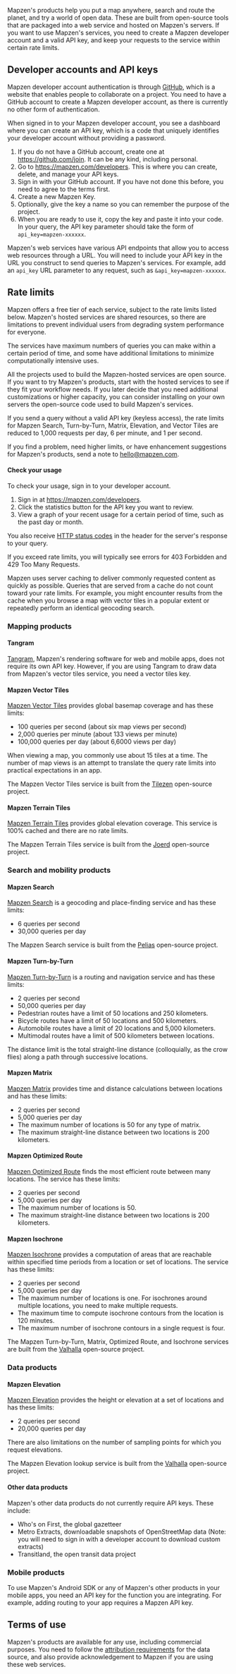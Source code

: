 Mapzen's products help you put a map anywhere, search and route the planet, and try a world of open data. These are built from open-source tools that are packaged into a web service and hosted on Mapzen's servers. If you want to use Mapzen's services, you need to create a Mapzen developer account and a valid API key, and keep your requests to the service within certain rate limits.

## Developer accounts and API keys

Mapzen developer account authentication is through [GitHub](https://github.com), which is a website that enables people to collaborate on a project. You need to have a GitHub account to create a Mapzen developer account, as there is currently no other form of authentication.

When signed in to your Mapzen developer account, you see a dashboard where you can create an API key, which is a code that uniquely identifies your developer account without providing a password.

1. If you do not have a GitHub account, create one at https://github.com/join. It can be any kind, including personal.
2. Go to https://mapzen.com/developers. This is where you can create, delete, and manage your API keys.
3. Sign in with your GitHub account. If you have not done this before, you need to agree to the terms first.
4. Create a new Mapzen Key.
5. Optionally, give the key a name so you can remember the purpose of the project.
6. When you are ready to use it, copy the key and paste it into your code. In your query, the API key parameter should take the form of `api_key=mapzen-xxxxxx`.

Mapzen's web services have various API endpoints that allow you to access web resources through a URL. You will need to include your API key in the URL you construct to send queries to Mapzen's services. For example, add an `api_key` URL parameter to any request, such as `&api_key=mapzen-xxxxxx`.

## Rate limits
Mapzen offers a free tier of each service, subject to the rate limits listed below. Mapzen's hosted services are shared resources, so there are limitations to prevent individual users from degrading system performance for everyone.

The services have maximum numbers of queries you can make within a certain period of time, and some have additional limitations to minimize computationally intensive uses.

All the projects used to build the Mapzen-hosted services are open source. If you want to try Mapzen's products, start with the hosted services to see if they fit your workflow needs. If you later decide that you need additional customizations or higher capacity, you can consider installing on your own servers the open-source code used to build Mapzen's services.

If you send a query without a valid API key (keyless access), the rate limits for Mapzen Search, Turn-by-Turn, Matrix, Elevation, and Vector Tiles are reduced to 1,000 requests per day, 6 per minute, and 1 per second.

If you find a problem, need higher limits, or have enhancement suggestions for Mapzen's products, send a note to hello@mapzen.com.

#### Check your usage

To check your usage, sign in to your developer account.

1. Sign in at https://mapzen.com/developers.
2. Click the statistics button for the API key you want to review.
3. View a graph of your recent usage for a certain period of time, such as the past day or month.

You also receive [HTTP status codes](https://en.wikipedia.org/wiki/List_of_HTTP_status_codes) in the header for the server's response to your query.

If you exceed rate limits, you will typically see errors for 403 Forbidden and 429 Too Many Requests.

Mapzen uses server caching to deliver commonly requested content as quickly as possible. Queries that are served from a cache do not count toward your rate limits. For example, you might encounter results from the cache when you browse a map with vector tiles in a popular extent or repeatedly perform an identical geocoding search.

### Mapping products

#### Tangram

[Tangram](https://mapzen.com/documentation/tangram/), Mapzen's rendering software for web and mobile apps, does not require its own API key. However, if you are using Tangram to draw data from Mapzen's vector tiles service, you need a vector tiles key.

#### Mapzen Vector Tiles

[Mapzen Vector Tiles](https://mapzen.com/documentation/vector-tiles/) provides global basemap coverage and has these limits:

- 100 queries per second (about six map views per second)
- 2,000 queries per minute (about 133 views per minute)
- 100,000 queries per day (about 6,6000 views per day)

When viewing a map, you commonly use about 15 tiles at a time. The number of map views is an attempt to translate the query rate limits into practical expectations in an app.

The Mapzen Vector Tiles service is built from the [Tilezen](https://github.com/tilezen) open-source project.

#### Mapzen Terrain Tiles

[Mapzen Terrain Tiles](https://mapzen.com/documentation/terrain-tiles/) provides global elevation coverage. This service is 100% cached and there are no rate limits.

The Mapzen Terrain Tiles service is built from the [Joerd](https://github.com/tilezen/joerd) open-source project.

### Search and mobility products

#### Mapzen Search

[Mapzen Search](https://mapzen.com/documentation/search/) is a geocoding and place-finding service and has these limits:

- 6 queries per second
- 30,000 queries per day

The Mapzen Search service is built from the [Pelias](https://github.com/pelias) open-source project.

#### Mapzen Turn-by-Turn

[Mapzen Turn-by-Turn](https://mapzen.com/documentation/turn-by-turn/) is a routing and navigation service and has these limits:

- 2 queries per second
- 50,000 queries per day
- Pedestrian routes have a limit of 50 locations and 250 kilometers.
- Bicycle routes have a limit of 50 locations and 500 kilometers.
- Automobile routes have a limit of 20 locations and 5,000 kilometers.
- Multimodal routes have a limit of 500 kilometers between locations.

The distance limit is the total straight-line distance (colloquially, as the crow flies) along a path through successive locations.

#### Mapzen Matrix

[Mapzen Matrix](https://mapzen.com/documentation/matrix/) provides time and distance calculations between locations and has these limits:

- 2 queries per second
- 5,000 queries per day
- The maximum number of locations is 50 for any type of matrix.
- The maximum straight-line distance between two locations is 200 kilometers.

#### Mapzen Optimized Route

[Mapzen Optimized Route](https://mapzen.com/documentation/optimized/) finds the most efficient route between many locations. The service has these limits:

- 2 queries per second
- 5,000 queries per day
- The maximum number of locations is 50.
- The maximum straight-line distance between two locations is 200 kilometers.

#### Mapzen Isochrone

[Mapzen Isochrone](https://mapzen.com/documentation/mobility/isochrone/api-reference/) provides a computation of areas that are reachable within specified time periods from a location or set of locations. The service has these limits:

- 2 queries per second
- 5,000 queries per day
- The maximum number of locations is one. For isochrones around multiple locations, you need to make multiple requests.
- The maximum time to compute isochrone contours from the location is 120 minutes.
- The maximum number of isochrone contours in a single request is four.

The Mapzen Turn-by-Turn, Matrix, Optimized Route, and Isochrone services are built from the [Valhalla](https://github.com/valhalla) open-source project.

### Data products

#### Mapzen Elevation

[Mapzen Elevation](https://mapzen.com/documentation/elevation/) provides the height or elevation at a set of locations and has these limits:

- 2 queries per second
- 20,000 queries per day

There are also limitations on the number of sampling points for which you request elevations.

The Mapzen Elevation lookup service is built from the [Valhalla](https://github.com/valhalla) open-source project.

#### Other data products

Mapzen's other data products do not currently require API keys. These include:

- Who's on First, the global gazetteer
- Metro Extracts, downloadable snapshots of OpenStreetMap data (Note: you will need to sign in with a developer account to download custom extracts)
- Transitland, the open transit data project

### Mobile products

To use Mapzen's Android SDK or any of Mapzen's other products in your mobile apps, you need an API key for the function you are integrating. For example, adding routing to your app requires a Mapzen API key.

## Terms of use

Mapzen's products are available for any use, including commercial purposes. You need to follow the [attribution requirements](https://mapzen.com/rights/) for the data source, and also provide acknowledgement to Mapzen if you are using these web services.
